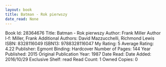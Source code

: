 ```yaml
---
layout: book
title: Batman - Rok pierwszy
date_read: None
---
```


Book Id: 28364676
Title: Batman - Rok pierwszy
Author: Frank Miller
Author l-f: Miller, Frank
Additional Authors: David Mazzucchelli, Richmond Lewis
ISBN: 8328116049
ISBN13: 9788328116047
My Rating: 5
Average Rating: 4.22
Publisher: Egmont
Binding: Hardcover
Number of Pages: 144
Year Published: 2015
Original Publication Year: 1987
Date Read: 
Date Added: 2016/10/29
Exclusive Shelf: read
Read Count: 1
Owned Copies: 0

